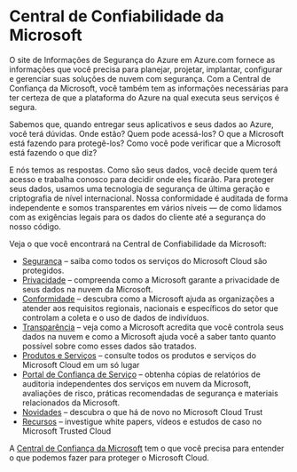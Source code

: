 <properties
   pageTitle="Central de Confiança da Microsoft | Microsoft Azure"
   description="A Central de Confiança da Microsoft fornece as informações de que você precisa para ter certeza de que a plataforma do Azure na qual executa seus serviços é segura."
   services="security"
   documentationCenter="na"
   authors="TomShinder"
   manager="MBaldwin"
   editor="TomSh"/>

<tags
   ms.service="security"
   ms.devlang="na"
   ms.topic="article"
   ms.tgt_pltfrm="na"
   ms.workload="na"
   ms.date="08/09/2016"
   ms.author="terrylan"/>

# Central de Confiabilidade da Microsoft

O site de Informações de Segurança do Azure em Azure.com fornece as informações que você precisa para planejar, projetar, implantar, configurar e gerenciar suas soluções de nuvem com segurança. Com a Central de Confiança da Microsoft, você também tem as informações necessárias para ter certeza de que a plataforma do Azure na qual executa seus serviços é segura.

Sabemos que, quando entregar seus aplicativos e seus dados ao Azure, você terá dúvidas. Onde estão? Quem pode acessá-los? O que a Microsoft está fazendo para protegê-los? Como você pode verificar que a Microsoft está fazendo o que diz?

E nós temos as respostas. Como são seus dados, você decide quem terá acesso e trabalha conosco para decidir onde eles ficarão. Para proteger seus dados, usamos uma tecnologia de segurança de última geração e criptografia de nível internacional. Nossa conformidade é auditada de forma independente e somos transparentes em vários níveis — de como lidamos com as exigências legais para os dados do cliente até a segurança do nosso código.

Veja o que você encontrará na Central de Confiabilidade da Microsoft:

- [Segurança](https://aka.ms/tcsecurity) – saiba como todos os serviços do Microsoft Cloud são protegidos.
- [Privacidade](https://aka.ms/tcprivacy) – compreenda como a Microsoft garante a privacidade de seus dados na nuvem da Microsoft.
- [Conformidade](https://aka.ms/tccompliance) – descubra como a Microsoft ajuda as organizações a atender aos requisitos regionais, nacionais e específicos do setor que controlam a coleta e o uso de dados de indivíduos.
- [Transparência](https://aka.ms/tctransparency) – veja como a Microsoft acredita que você controla seus dados na nuvem e como a Microsoft ajuda você a saber tanto quanto possível sobre como esses dados são tratados.
- [Produtos e Serviços](https://aka.ms/tcproductsservices) – consulte todos os produtos e serviços do Microsoft Cloud em um só lugar
- [Portal de Confiança de Serviço](https://aka.ms/tcservicetrportal) – obtenha cópias de relatórios de auditoria independentes dos serviços em nuvem da Microsoft, avaliações de risco, práticas recomendadas de segurança e materiais relacionados da Microsoft.
- [Novidades](https://aka.ms/tcwhatsnew) – descubra o que há de novo no Microsoft Cloud Trust
- [Recursos](https://aka.ms/tcresources) – investigue white papers, vídeos e estudos de caso no Microsoft Trusted Cloud

A [Central de Confiança da Microsoft](https://www.microsoft.com/trustcenter) tem o que você precisa para entender o que podemos fazer para proteger o Microsoft Cloud.

<!---HONumber=AcomDC_0810_2016-->